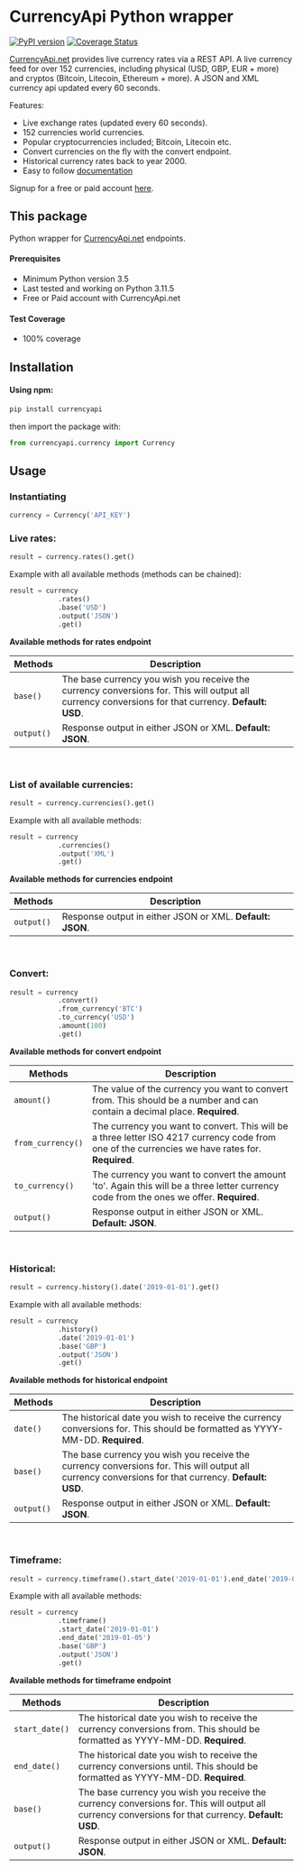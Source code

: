 # CurrencyApi Python wrapper 


[![PyPI version](https://badge.fury.io/py/currencyapi.svg)](https://pypi.org/project/currencyapi/) [![Coverage Status](https://coveralls.io/repos/github/houseofapis/currencyapi-python/badge.svg?branch=master)](https://coveralls.io/github/houseofapis/currencyapi-python?branch=master) 


<a href="https://currencyapi.net" title="CurrencyApi">CurrencyApi.net</a> provides live currency rates via a REST API. A live currency feed for over 152 currencies, including physical (USD, GBP, EUR + more) and cryptos (Bitcoin, Litecoin, Ethereum + more). A JSON and XML currency api updated every 60 seconds. 

Features:

- Live exchange rates (updated every 60 seconds).
- 152 currencies world currencies.
- Popular cryptocurrencies included; Bitcoin, Litecoin etc.
- Convert currencies on the fly with the convert endpoint.
- Historical currency rates back to year 2000.
- Easy to follow <a href="https://currencyapi.net/documentation" title="currency-api-documentation">documentation</a>

Signup for a free or paid account <a href="https://currencyapi.net/#pricing-sec" title="currency-api-pricing">here</a>.

## This package

Python wrapper for <a href="https://currencyapi.net" title="CurrencyApi">CurrencyApi.net</a> endpoints.

#### Prerequisites

- Minimum Python version 3.5
- Last tested and working on Python 3.11.5
- Free or Paid account with CurrencyApi.net

#### Test Coverage

- 100% coverage

## Installation

#### Using npm:

```bash
pip install currencyapi
```
then import the package with:

```python
from currencyapi.currency import Currency
```

## Usage

### Instantiating

```python
currency = Currency('API_KEY')
```

### Live rates:

```python
result = currency.rates().get()
```

Example with all available methods (methods can be chained):
```python
result = currency
            .rates()
            .base('USD')
            .output('JSON')
            .get()
```
**Available methods for rates endpoint**

| Methods | Description |
| --- | --- |
| `base()` | The base currency you wish you receive the currency conversions for. This will output all currency conversions for that currency. **Default: USD**. |
| `output()` | Response output in either JSON or XML. **Default: JSON**. |

<br>

### List of available currencies:

```python
result = currency.currencies().get()
```

Example with all available methods:
```python
result = currency
            .currencies()
            .output('XML')
            .get()
```

**Available methods for currencies endpoint**

| Methods | Description |
| --- | --- |
| `output()` | Response output in either JSON or XML. **Default: JSON**. |

<br>

### Convert:

```python
result = currency
            .convert()
            .from_currency('BTC')
            .to_currency('USD')
            .amount(100)
            .get()
```

**Available methods for convert endpoint**

| Methods | Description |
| --- | --- |
| `amount()` | The value of the currency you want to convert from. This should be a number and can contain a decimal place. **Required**. |
| `from_currency()` | The currency you want to convert. This will be a three letter ISO 4217 currency code from one of the currencies we have rates for. **Required**. |
| `to_currency()` | The currency you want to convert the amount 'to'. Again this will be a three letter currency code from the ones we offer. **Required**. |
| `output()` | Response output in either JSON or XML. **Default: JSON**. |

<br>

### Historical:

```python
result = currency.history().date('2019-01-01').get()
```

Example with all available methods:

```python
result = currency
            .history()
            .date('2019-01-01')
            .base('GBP')
            .output('JSON')
            .get()
```

**Available methods for historical endpoint**

| Methods | Description |
| --- | --- |
| `date()` | The historical date you wish to receive the currency conversions for. This should be formatted as YYYY-MM-DD. **Required**. |
| `base()` | The base currency you wish you receive the currency conversions for. This will output all currency conversions for that currency. **Default: USD**. |
| `output()` | Response output in either JSON or XML. **Default: JSON**. |

<br>

### Timeframe:

```python
result = currency.timeframe().start_date('2019-01-01').end_date('2019-01-05').get()
```

Example with all available methods:

```python
result = currency
            .timeframe()
            .start_date('2019-01-01')
            .end_date('2019-01-05')
            .base('GBP')
            .output('JSON')
            .get()
```

**Available methods for timeframe endpoint**

| Methods | Description |
| --- | --- |
| `start_date()` | The historical date you wish to receive the currency conversions from. This should be formatted as YYYY-MM-DD. **Required**. |
| `end_date()` | The historical date you wish to receive the currency conversions until. This should be formatted as YYYY-MM-DD. **Required**. |
| `base()` | The base currency you wish you receive the currency conversions for. This will output all currency conversions for that currency. **Default: USD**. |
| `output()` | Response output in either JSON or XML. **Default: JSON**. |
